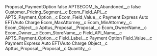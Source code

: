 <?xml version="1.0" encoding="UTF-8"?>
<CustomMetadata xmlns="http://soap.sforce.com/2006/04/metadata" xmlns:xsi="http://www.w3.org/2001/XMLSchema-instance" xmlns:xsd="http://www.w3.org/2001/XMLSchema">
    <label>Proposal_PaymentOption</label>
    <protected>false</protected>
    <values>
        <field>APTSECOM_Is_Abandoned__c</field>
        <value xsi:type="xsd:boolean">false</value>
    </values>
    <values>
        <field>Customer_Pricing_Segment__c</field>
        <value xsi:nil="true"/>
    </values>
    <values>
        <field>Ecom_Field_API__c</field>
        <value xsi:type="xsd:string">APTS_Payment_Option__c</value>
    </values>
    <values>
        <field>Ecom_Field_Value__c</field>
        <value xsi:type="xsd:string">Payment Express Auto EFT/Auto Charge</value>
    </values>
    <values>
        <field>Ecom_MaxAttorney__c</field>
        <value xsi:nil="true"/>
    </values>
    <values>
        <field>Ecom_MinAttorney__c</field>
        <value xsi:nil="true"/>
    </values>
    <values>
        <field>Ecom_Object__c</field>
        <value xsi:type="xsd:string">Apttus_Proposal__Proposal__c</value>
    </values>
    <values>
        <field>Ecom_OwnerName__c</field>
        <value xsi:nil="true"/>
    </values>
    <values>
        <field>Ecom_Owner__c</field>
        <value xsi:nil="true"/>
    </values>
    <values>
        <field>Ecom_StoreName__c</field>
        <value xsi:nil="true"/>
    </values>
    <values>
        <field>Field_API_Name__c</field>
        <value xsi:type="xsd:string">APTS_Payment_Option__c</value>
    </values>
    <values>
        <field>Field_Label__c</field>
        <value xsi:type="xsd:string">Payment Option</value>
    </values>
    <values>
        <field>Field_Value__c</field>
        <value xsi:type="xsd:string">Payment Express Auto EFT/Auto Charge</value>
    </values>
    <values>
        <field>Object__c</field>
        <value xsi:type="xsd:string">Apttus_Proposal__Proposal__c</value>
    </values>
    <values>
        <field>Quantity__c</field>
        <value xsi:nil="true"/>
    </values>
</CustomMetadata>
